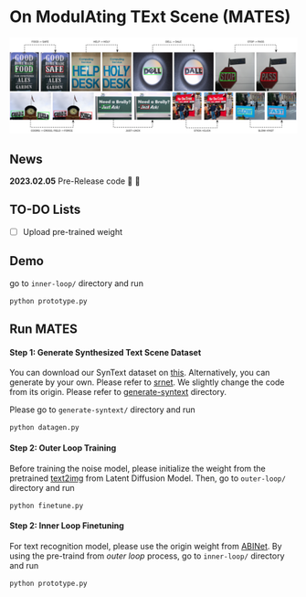 # On ModulAting TExt Scene (MATES)
![teaser](assets/teaser.png)

## News
**2023.02.05** Pre-Release code :partying_face: :partying_face:

## TO-DO Lists
- [ ] Upload pre-trained weight 

## Demo
go to `inner-loop/` directory and run
```
python prototype.py
```

## Run MATES

#### Step 1: Generate Synthesized Text Scene Dataset 
You can download our SynText dataset on [this](https://drive.google.com/drive/folders/10DPeYjcpqO_Pxi3KC4kGitGW0Ytc3Eo1?usp=sharing).
Alternatively, you can generate by your own. Please refer to [srnet](https://github.com/Niwhskal/SRNet). We slightly change the code from its origin. Please refer to [generate-syntext](generate-syntext/) directory.

Please go to `generate-syntext/` directory and run 
```
python datagen.py
```

#### Step 2: Outer Loop Training
Before training the noise model, please initialize the weight from the pretrained [text2img](https://github.com/CompVis/latent-diffusion) from Latent Diffusion Model. Then, go to `outer-loop/` directory and run
```
python finetune.py
```

#### Step 2: Inner Loop Finetuning
For text recognition model, please use the origin weight from [ABINet](https://github.com/FangShancheng/ABINet). 
By using the pre-traind from *outer loop* process, go to `inner-loop/` directory and run
```
python prototype.py
```
